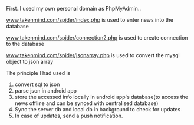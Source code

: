 First..I used my own personal domain as PhpMyAdmin..

www.takenmind.com/spider/index.php is used to enter news into the database

www.takenmind.com/spider/connection2.php is used to create connection to the database

www.takenmind.com/spider/jsonarray.php is used to convert the mysql object to json array

The principle I had used is 

1. convert sql to json
2. parse json in android app
3. store the accessed info locally in android app's database(to access the news offline and can be synced with centralised database)
4. Sync the server db and local db in background to check for updates
5. In case of updates, send  a push notification.


